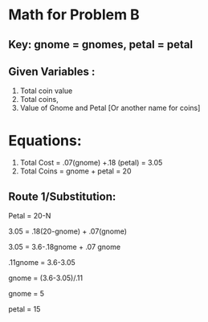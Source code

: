 # Math for Problem B

## Key: gnome = gnomes, petal = petal 

## Given Variables : 
1. Total coin value
2. Total coins, 
3. Value of Gnome and Petal [Or another name for coins]

# Equations: 
1. Total Cost = .07(gnome) +.18 (petal) = 3.05 
2. Total Coins = gnome + petal = 20

## Route 1/Substitution:

Petal = 20-N

3.05 = .18(20-gnome) + .07(gnome)

3.05 = 3.6-.18gnome + .07 gnome

.11gnome = 3.6-3.05

gnome = (3.6-3.05)/.11

gnome = 5

petal = 15